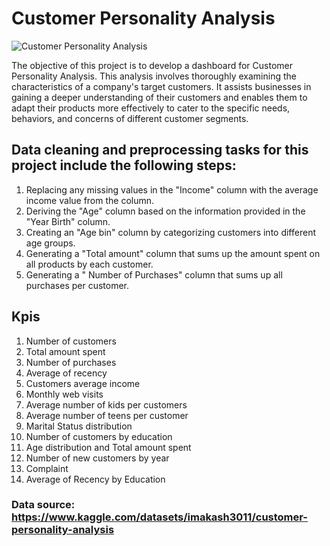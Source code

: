 # Customer Personality Analysis #

![Customer Personality Analysis](https://github.com/AfnanAbouElwafa/Power-BI-Dashboards/assets/60342798/cc60c40a-bae0-4b16-9f74-82f17eee9103)

The objective of this project is to develop a dashboard for Customer Personality Analysis. 
This analysis involves thoroughly examining the characteristics of a company's target customers. 
It assists businesses in gaining a deeper understanding of their customers and enables them to adapt their products more effectively to cater to the specific needs, behaviors, and concerns of different customer segments.

## Data cleaning and preprocessing tasks for this project include the following steps: ##
1. Replacing any missing values in the "Income" column with the average income value from the column.
2. Deriving the "Age" column based on the information provided in the "Year Birth" column.
3. Creating an "Age bin" column by categorizing customers into different age groups.
4. Generating a "Total amount" column that sums up the amount spent on all products by each customer.
5.  Generating a " Number of Purchases" column that sums up all purchases per customer.

## Kpis ##
1. Number of customers
2. Total amount spent
3. Number of purchases
4. Average of recency
5. Customers average income
6. Monthly web visits 
7. Average number of kids per customers
8. Average number of teens per customer
9. Marital Status distribution
10. Number of customers by education
11. Age distribution and Total amount spent
12. Number of new customers by year
13. Complaint 
14. Average of Recency by Education

### Data source:  https://www.kaggle.com/datasets/imakash3011/customer-personality-analysis ###


